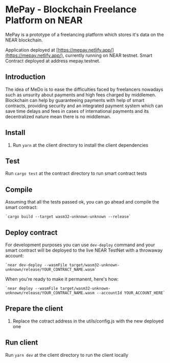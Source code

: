 # MePay - Blockchain Freelance Platform on NEAR
MePay is a prototype of a freelancing platform which stores it's data on the NEAR blockchain.

Application deployed at [https://mepay.netlify.app/](https://mepay.netlify.app/), currently running on NEAR testnet.
Smart Contract deployed at address mepay.testnet.

## Introduction
The idea of MeDo is to ease the difficulties faced by freelancers nowadays such as unsurity about payments and high fees charged by middlemen. Blockchain can help by guaranteeing payments with help of smart contracts, providing security and an integrated payment system which can save time delays and fees in cases of international payments and its decentralized nature mean there is no middleman.

## Install
1. Run `yarn` at the client directory to install the client dependencies

## Test
Run `cargo test` at the contract directory to run smart contract tests

## Compile
Assuming that all the tests passed ok, you can go ahead and compile the smart contract:

    `cargo build --target wasm32-unknown-unknown --release`

## Deploy contract
For development purposes you can use `dev-deploy` command and your smart contract will be deployed to the live NEAR TestNet with a throwaway account:

    `near dev-deploy --wasmFile target/wasm32-unknown-unknown/release/YOUR_CONTRACT_NAME.wasm`

 When you're ready to make it permanent, here's how:

    `near deploy --wasmFile target/wasm32-unknown-unknown/release/YOUR_CONTRACT_NAME.wasm --accountId YOUR_ACCOUNT_HERE`

## Prepare the client
1. Replace the cotract address in the utils/config.js with the new deployed one

## Run client
Run `yarn dev` at the client directory to run the client locally


